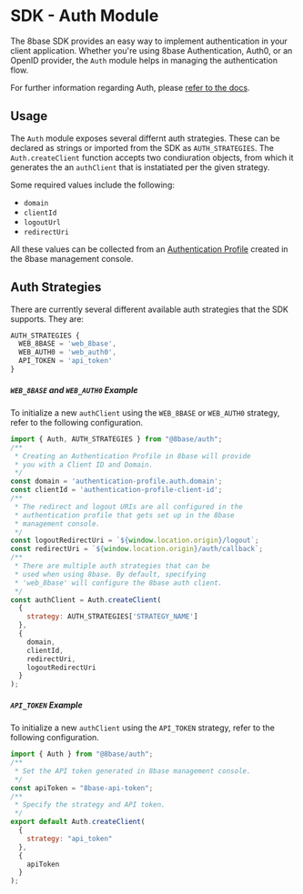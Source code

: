 # SDK - Auth Module
The 8base SDK provides an easy way to implement authentication in your client application. Whether you're using 8base Authentication, Auth0, or an OpenID provider, the `Auth` module helps in managing the authentication flow.

For further information regarding Auth, please [refer to the docs](https://docs.8base.com/development-tools/sdk/auth).

## Usage
The `Auth` module exposes several differnt auth strategies. These can be declared as strings or imported from the SDK as `AUTH_STRATEGIES`. The `Auth.createClient` function accepts two condiuration objects, from which it generates the an `authClient` that is instatiated per the given strategy.

Some required values include the following:

* `domain`
* `clientId`
* `logoutUrl`
* `redirectUri`

All these values can be collected from an [Authentication Profile](https://docs.8base.com/8base-console/authentication#authorization) created in the 8base management console. 

## Auth Strategies
There are currently several different available auth strategies that the SDK supports. They are:

```javascript
AUTH_STRATEGIES {
  WEB_8BASE = 'web_8base',
  WEB_AUTH0 = 'web_auth0',
  API_TOKEN = 'api_token'
}
```

##### `WEB_8BASE` and `WEB_AUTH0` Example
To initialize a new `authClient` using the `WEB_8BASE` or `WEB_AUTH0` strategy, refer to the following configuration.

```javascript
import { Auth, AUTH_STRATEGIES } from "@8base/auth";
/**
 * Creating an Authentication Profile in 8base will provide 
 * you with a Client ID and Domain.
 */
const domain = 'authentication-profile.auth.domain';
const clientId = 'authentication-profile-client-id';
/**
 * The redirect and logout URIs are all configured in the 
 * authentication profile that gets set up in the 8base
 * management console.
 */
const logoutRedirectUri = `${window.location.origin}/logout`;
const redirectUri = `${window.location.origin}/auth/callback`;
/**
 * There are multiple auth strategies that can be 
 * used when using 8base. By default, specifying
 * 'web_8base' will configure the 8base auth client.
 */
const authClient = Auth.createClient(
  {
    strategy: AUTH_STRATEGIES['STRATEGY_NAME']
  },
  {
    domain,
    clientId,
    redirectUri,
    logoutRedirectUri
  }
);
```

##### `API_TOKEN` Example
To initialize a new `authClient` using the `API_TOKEN` strategy, refer to the following configuration.

```javascript
import { Auth } from "@8base/auth";
/**
 * Set the API token generated in 8base management console.
 */
const apiToken = "8base-api-token";
/**
 * Specify the strategy and API token.
 */
export default Auth.createClient(
  {
    strategy: "api_token"
  },
  {
    apiToken
  }
);
```
